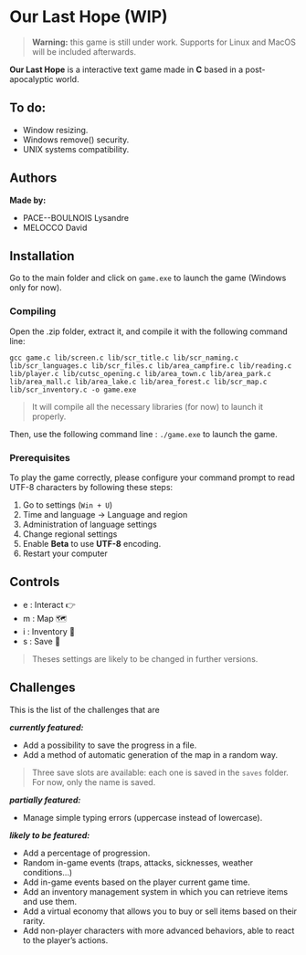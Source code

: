 # Our Last Hope (WIP)
>**Warning:** this game is still under work.
Supports for Linux and MacOS will be included afterwards.

**Our Last Hope** is a interactive text game made in **C** based in a post-apocalyptic world.

## To do:

- Window resizing.
- Windows remove() security.
- UNIX systems compatibility.

## Authors

**Made by:**
- PACE--BOULNOIS Lysandre
- MELOCCO David

## Installation

Go to the main folder and click on ```game.exe``` to launch the game (Windows only for now).

### Compiling

Open the .zip folder, extract it, and compile it with the following command line:

```gcc game.c lib/screen.c lib/scr_title.c lib/scr_naming.c lib/scr_languages.c lib/scr_files.c lib/area_campfire.c lib/reading.c lib/player.c lib/cutsc_opening.c lib/area_town.c lib/area_park.c lib/area_mall.c lib/area_lake.c lib/area_forest.c lib/scr_map.c lib/scr_inventory.c -o game.exe```

>It will compile all the necessary libraries (for now) to launch it properly.

Then, use the following command line : ```./game.exe``` to launch the game.


### Prerequisites

To play the game correctly, please configure your command prompt to read UTF-8 characters by following these steps:

1. Go to settings (```Win + U```) 
2. Time and language -> Language and region
3. Administration of language settings
4. Change regional settings
5. Enable **Beta** to use **UTF-8** encoding.
6. Restart your computer

## Controls
- e : Interact 👉
- m : Map 🗺️
- i : Inventory 🎒
- s : Save 💾

>Theses settings are likely to be changed in further versions.

## Challenges

This is the list of the challenges that are

***currently featured:***
- Add a possibility to save the progress in a file.
- Add a method of automatic generation of the map in a random way.

> Three save slots are available: each one is saved in the ```saves``` folder. For now, only the name is saved.

***partially featured:***
- Manage simple typing errors (uppercase instead of lowercase).

***likely to be featured:***
- Add a percentage of progression.
- Random in-game events (traps, attacks, sicknesses, weather conditions...)
- Add in-game events based on the player current game time.
- Add an inventory management system in which you can retrieve items and use them.
- Add a virtual economy that allows you to buy or sell items based on their rarity.
- Add non-player characters with more advanced behaviors, able to react to the player’s actions.
